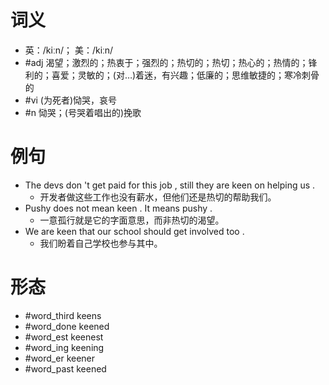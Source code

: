 # 词义
- 英：/kiːn/； 美：/kiːn/
- #adj 渴望；激烈的；热衷于；强烈的；热切的；热切；热心的；热情的；锋利的；喜爱；灵敏的；(对…)着迷，有兴趣；低廉的；思维敏捷的；寒冷刺骨的
- #vi (为死者)恸哭，哀号
- #n 恸哭；(号哭着唱出的)挽歌
# 例句
- The devs don 't get paid for this job , still they are keen on helping us .
	- 开发者做这些工作也没有薪水，但他们还是热切的帮助我们。
- Pushy does not mean keen . It means pushy .
	- 一意孤行就是它的字面意思，而非热切的渴望。
- We are keen that our school should get involved too .
	- 我们盼着自己学校也参与其中。
# 形态
- #word_third keens
- #word_done keened
- #word_est keenest
- #word_ing keening
- #word_er keener
- #word_past keened
